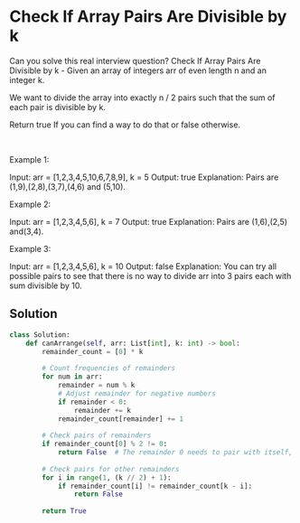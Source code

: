# Check If Array Pairs Are Divisible by k

Can you solve this real interview question? Check If Array Pairs Are Divisible by k - Given an array of integers arr of even length n and an integer k.

We want to divide the array into exactly n / 2 pairs such that the sum of each pair is divisible by k.

Return true If you can find a way to do that or false otherwise.

 

Example 1:


Input: arr = [1,2,3,4,5,10,6,7,8,9], k = 5
Output: true
Explanation: Pairs are (1,9),(2,8),(3,7),(4,6) and (5,10).


Example 2:


Input: arr = [1,2,3,4,5,6], k = 7
Output: true
Explanation: Pairs are (1,6),(2,5) and(3,4).


Example 3:


Input: arr = [1,2,3,4,5,6], k = 10
Output: false
Explanation: You can try all possible pairs to see that there is no way to divide arr into 3 pairs each with sum divisible by 10.

## Solution
```py
class Solution:
    def canArrange(self, arr: List[int], k: int) -> bool:
        remainder_count = [0] * k
        
        # Count frequencies of remainders
        for num in arr:
            remainder = num % k
            # Adjust remainder for negative numbers
            if remainder < 0:
                remainder += k
            remainder_count[remainder] += 1
        
        # Check pairs of remainders
        if remainder_count[0] % 2 != 0:
            return False  # The remainder 0 needs to pair with itself, so must be even
        
        # Check pairs for other remainders
        for i in range(1, (k // 2) + 1):
            if remainder_count[i] != remainder_count[k - i]:
                return False
        
        return True
```
